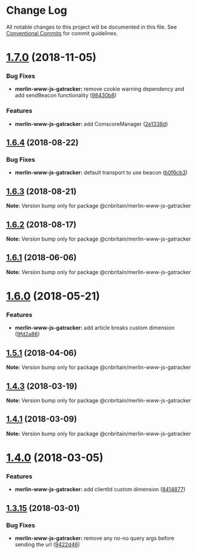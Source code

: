 # Change Log

All notable changes to this project will be documented in this file.
See [Conventional Commits](https://conventionalcommits.org) for commit guidelines.

<a name="1.7.0"></a>
# [1.7.0](https://github.com/cnduk/merlin-www-components/compare/@cnbritain/merlin-www-js-gatracker@1.6.4...@cnbritain/merlin-www-js-gatracker@1.7.0) (2018-11-05)


### Bug Fixes

* **merlin-www-js-gatracker:** remove cookie warning dependency and add sendBeacon functionality ([98430b8](https://github.com/cnduk/merlin-www-components/commit/98430b8))


### Features

* **merlin-www-js-gatracker:** add ComscoreManager ([2e1338d](https://github.com/cnduk/merlin-www-components/commit/2e1338d))




<a name="1.6.4"></a>
## [1.6.4](https://github.com/cnduk/merlin-www-components/compare/@cnbritain/merlin-www-js-gatracker@1.6.3...@cnbritain/merlin-www-js-gatracker@1.6.4) (2018-08-22)


### Bug Fixes

* **merlin-www-js-gatracker:** default transport to use beacon ([b0f6cb3](https://github.com/cnduk/merlin-www-components/commit/b0f6cb3))




<a name="1.6.3"></a>
## [1.6.3](https://github.com/cnduk/merlin-www-components/compare/@cnbritain/merlin-www-js-gatracker@1.6.2...@cnbritain/merlin-www-js-gatracker@1.6.3) (2018-08-21)




**Note:** Version bump only for package @cnbritain/merlin-www-js-gatracker

<a name="1.6.2"></a>
## [1.6.2](https://github.com/cnduk/merlin-www-components/compare/@cnbritain/merlin-www-js-gatracker@1.6.1...@cnbritain/merlin-www-js-gatracker@1.6.2) (2018-08-17)




**Note:** Version bump only for package @cnbritain/merlin-www-js-gatracker

<a name="1.6.1"></a>
## [1.6.1](https://github.com/cnduk/merlin-www-components/compare/@cnbritain/merlin-www-js-gatracker@1.6.0...@cnbritain/merlin-www-js-gatracker@1.6.1) (2018-06-06)




**Note:** Version bump only for package @cnbritain/merlin-www-js-gatracker

<a name="1.6.0"></a>
# [1.6.0](https://github.com/cnduk/merlin-www-components/compare/@cnbritain/merlin-www-js-gatracker@1.5.1...@cnbritain/merlin-www-js-gatracker@1.6.0) (2018-05-21)


### Features

* **merlin-www-js-gatracker:** add article breaks custom dimension ([9fd2a86](https://github.com/cnduk/merlin-www-components/commit/9fd2a86))




<a name="1.5.1"></a>
## [1.5.1](https://github.com/cnduk/merlin-www-components/compare/@cnbritain/merlin-www-js-gatracker@1.5.0...@cnbritain/merlin-www-js-gatracker@1.5.1) (2018-04-06)




**Note:** Version bump only for package @cnbritain/merlin-www-js-gatracker

<a name="1.4.3"></a>
## [1.4.3](https://github.com/cnduk/merlin-www-components/compare/@cnbritain/merlin-www-js-gatracker@1.4.2...@cnbritain/merlin-www-js-gatracker@1.4.3) (2018-03-19)




**Note:** Version bump only for package @cnbritain/merlin-www-js-gatracker

<a name="1.4.1"></a>
## [1.4.1](https://github.com/cnduk/merlin-www-components/compare/@cnbritain/merlin-www-js-gatracker@1.4.0...@cnbritain/merlin-www-js-gatracker@1.4.1) (2018-03-09)




**Note:** Version bump only for package @cnbritain/merlin-www-js-gatracker

<a name="1.4.0"></a>
# [1.4.0](https://github.com/cnduk/merlin-www-components/compare/@cnbritain/merlin-www-js-gatracker@1.3.15...@cnbritain/merlin-www-js-gatracker@1.4.0) (2018-03-05)


### Features

* **merlin-www-js-gatracker:** add clientId custom dimension ([8414877](https://github.com/cnduk/merlin-www-components/commit/8414877))




<a name="1.3.15"></a>
## [1.3.15](https://github.com/cnduk/merlin-www-components/compare/@cnbritain/merlin-www-js-gatracker@1.3.14...@cnbritain/merlin-www-js-gatracker@1.3.15) (2018-03-01)


### Bug Fixes

* **merlin-www-js-gatracker:** remove any no-no query args before sending the url ([9422d46](https://github.com/cnduk/merlin-www-components/commit/9422d46))

